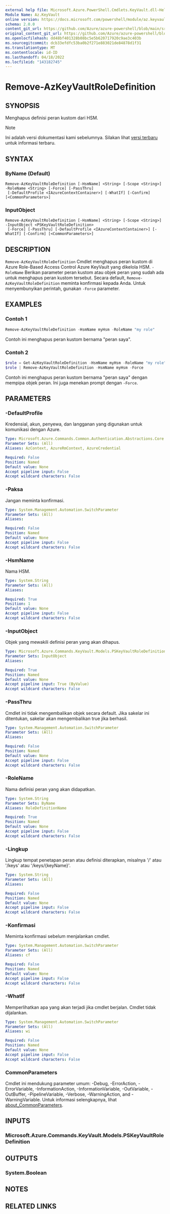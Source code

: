 ```yaml
---
external help file: Microsoft.Azure.PowerShell.Cmdlets.KeyVault.dll-Help.xml
Module Name: Az.KeyVault
online version: https://docs.microsoft.com/powershell/module/az.keyvault/remove-azkeyvaultroledefinition
schema: 2.0.0
content_git_url: https://github.com/Azure/azure-powershell/blob/main/src/KeyVault/KeyVault/help/Remove-AzKeyVaultRoleDefinition.md
original_content_git_url: https://github.com/Azure/azure-powershell/blob/main/src/KeyVault/KeyVault/help/Remove-AzKeyVaultRoleDefinition.md
ms.openlocfilehash: dd48bf401328b08bc5e5b620717920c9ae3c403b
ms.sourcegitcommit: dcb33efdfc53ba0b2f271e883021de84878d1f31
ms.translationtype: MT
ms.contentlocale: id-ID
ms.lasthandoff: 04/18/2022
ms.locfileid: "143182745"
---
```

# Remove-AzKeyVaultRoleDefinition

## SYNOPSIS
Menghapus definisi peran kustom dari HSM.

> [!NOTE]
>Ini adalah versi dokumentasi kami sebelumnya. Silakan lihat [versi terbaru](/powershell/module/az.keyvault/remove-azkeyvaultroledefinition) untuk informasi terbaru.

## SYNTAX

### ByName (Default)
```
Remove-AzKeyVaultRoleDefinition [-HsmName] <String> [-Scope <String>] -RoleName <String> [-Force] [-PassThru]
 [-DefaultProfile <IAzureContextContainer>] [-WhatIf] [-Confirm] [<CommonParameters>]
```

### InputObject
```
Remove-AzKeyVaultRoleDefinition [-HsmName] <String> [-Scope <String>] -InputObject <PSKeyVaultRoleDefinition>
 [-Force] [-PassThru] [-DefaultProfile <IAzureContextContainer>] [-WhatIf] [-Confirm] [<CommonParameters>]
```

## DESCRIPTION
`Remove-AzKeyVaultRoleDefinition` Cmdlet menghapus peran kustom di Azure Role-Based Access Control Azure KeyVault yang dikelola HSM.
`-RoleName` Berikan parameter peran kustom atau objek peran yang sudah ada untuk menghapus peran kustom tersebut.
Secara default, `Remove-AzKeyVaultRoleDefinition` meminta konfirmasi kepada Anda.
Untuk menyembunyikan perintah, gunakan `-Force` parameter.

## EXAMPLES

### Contoh 1

```powershell
Remove-AzKeyVaultRoleDefinition -HsmName myHsm -RoleName "my role"
```

Contoh ini menghapus peran kustom bernama "peran saya".

### Contoh 2

```powershell
$role = Get-AzKeyVaultRoleDefinition -HsmName myHsm -RoleName "my role"
$role | Remove-AzKeyVaultRoleDefinition -HsmName myHsm -Force
```

Contoh ini menghapus peran kustom bernama "peran saya" dengan mempipa objek peran. Ini juga menekan prompt dengan `-Force`.

## PARAMETERS

### -DefaultProfile
Kredensial, akun, penyewa, dan langganan yang digunakan untuk komunikasi dengan Azure.

```yaml
Type: Microsoft.Azure.Commands.Common.Authentication.Abstractions.Core.IAzureContextContainer
Parameter Sets: (All)
Aliases: AzContext, AzureRmContext, AzureCredential

Required: False
Position: Named
Default value: None
Accept pipeline input: False
Accept wildcard characters: False
```

### -Paksa
Jangan meminta konfirmasi.

```yaml
Type: System.Management.Automation.SwitchParameter
Parameter Sets: (All)
Aliases:

Required: False
Position: Named
Default value: None
Accept pipeline input: False
Accept wildcard characters: False
```

### -HsmName
Nama HSM.

```yaml
Type: System.String
Parameter Sets: (All)
Aliases:

Required: True
Position: 1
Default value: None
Accept pipeline input: False
Accept wildcard characters: False
```

### -InputObject
Objek yang mewakili definisi peran yang akan dihapus.

```yaml
Type: Microsoft.Azure.Commands.KeyVault.Models.PSKeyVaultRoleDefinition
Parameter Sets: InputObject
Aliases:

Required: True
Position: Named
Default value: None
Accept pipeline input: True (ByValue)
Accept wildcard characters: False
```

### -PassThru
Cmdlet ini tidak mengembalikan objek secara default.
Jika sakelar ini ditentukan, sakelar akan mengembalikan true jika berhasil.

```yaml
Type: System.Management.Automation.SwitchParameter
Parameter Sets: (All)
Aliases:

Required: False
Position: Named
Default value: None
Accept pipeline input: False
Accept wildcard characters: False
```

### -RoleName
Nama definisi peran yang akan didapatkan.

```yaml
Type: System.String
Parameter Sets: ByName
Aliases: RoleDefinitionName

Required: True
Position: Named
Default value: None
Accept pipeline input: False
Accept wildcard characters: False
```

### -Lingkup
Lingkup tempat penetapan peran atau definisi diterapkan, misalnya '/' atau '/keys' atau '/keys/{keyName}'.

```yaml
Type: System.String
Parameter Sets: (All)
Aliases:

Required: False
Position: Named
Default value: None
Accept pipeline input: False
Accept wildcard characters: False
```

### -Konfirmasi
Meminta konfirmasi sebelum menjalankan cmdlet.

```yaml
Type: System.Management.Automation.SwitchParameter
Parameter Sets: (All)
Aliases: cf

Required: False
Position: Named
Default value: None
Accept pipeline input: False
Accept wildcard characters: False
```

### -WhatIf
Memperlihatkan apa yang akan terjadi jika cmdlet berjalan.
Cmdlet tidak dijalankan.

```yaml
Type: System.Management.Automation.SwitchParameter
Parameter Sets: (All)
Aliases: wi

Required: False
Position: Named
Default value: None
Accept pipeline input: False
Accept wildcard characters: False
```

### CommonParameters
Cmdlet ini mendukung parameter umum: -Debug, -ErrorAction, -ErrorVariable, -InformationAction, -InformationVariable, -OutVariable, -OutBuffer, -PipelineVariable, -Verbose, -WarningAction, and -WarningVariable. Untuk informasi selengkapnya, lihat [about_CommonParameters](http://go.microsoft.com/fwlink/?LinkID=113216).

## INPUTS

### Microsoft.Azure.Commands.KeyVault.Models.PSKeyVaultRoleDefinition

## OUTPUTS

### System.Boolean

## NOTES

## RELATED LINKS
